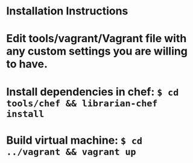 Installation Instructions
=========================

# Edit tools/vagrant/Vagrant file with any custom settings you are willing to have.
# Install dependencies in chef: `$ cd tools/chef && librarian-chef install`
# Build virtual machine: `$ cd ../vagrant && vagrant up`
